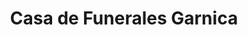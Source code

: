 ---
title: "Casa de Funerales Garnica"
url: /cochabamba/casa-de-funerales-garnica/
shop: directores de funerarias
---